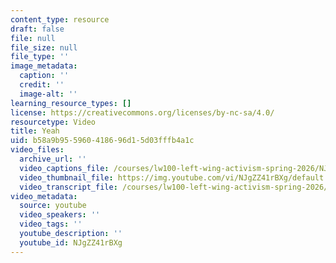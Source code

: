 ```yaml
---
content_type: resource
draft: false
file: null
file_size: null
file_type: ''
image_metadata:
  caption: ''
  credit: ''
  image-alt: ''
learning_resource_types: []
license: https://creativecommons.org/licenses/by-nc-sa/4.0/
resourcetype: Video
title: Yeah
uid: b58a9b95-5960-4186-96d1-5d03fffb4a1c
video_files:
  archive_url: ''
  video_captions_file: /courses/lw100-left-wing-activism-spring-2026/NJgZZ41rBXg_captions.webvtt
  video_thumbnail_file: https://img.youtube.com/vi/NJgZZ41rBXg/default.jpg
  video_transcript_file: /courses/lw100-left-wing-activism-spring-2026/NJgZZ41rBXg_transcript.pdf
video_metadata:
  source: youtube
  video_speakers: ''
  video_tags: ''
  youtube_description: ''
  youtube_id: NJgZZ41rBXg
---
```

